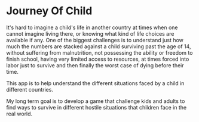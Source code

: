 Journey Of Child
================

It's hard to imagine a child's life in another country at times when one cannot imagine living there, or knowing what kind of life choices are available if any. One of the biggest challenges is to understand just how much the numbers are stacked against a child surviving past the age of 14, without suffering from malnutrition, not possessing the ability or freedom to finish school, having very limited access to resources, at times forced into labor just to survive and then finally the worst case of dying before their time.

This app is to help understand the different situations faced by a child in different countries.

My long term goal is to develop a game that challenge kids and adults to find ways to survive in different hostile situations that children face in the real world. 


